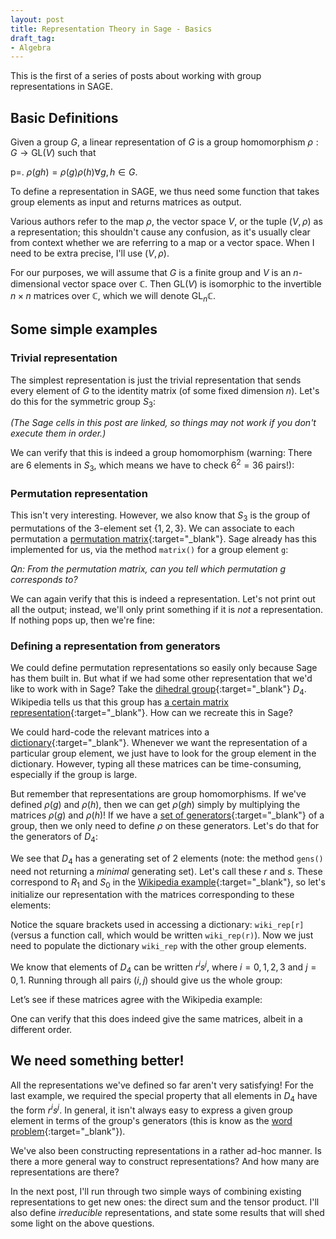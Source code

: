 ```yaml
---
layout: post
title: Representation Theory in Sage - Basics
draft_tag: 
- Algebra
---
```


This is the first of a series of posts about working with group representations in SAGE.

<!--more-->

## Basic Definitions

Given a group $G$, a linear representation of $G$ is a group homomorphism $\rho: G \to \mathrm{GL}(V)$ 
such that 

p=. $\rho(g h) = \rho(g) \rho(h) \forall g,h \in G$.

To define a representation in SAGE, we thus need some function that takes group elements as input and returns matrices as output.

Various authors refer to the map $\rho$, the vector space $V$, or the tuple $(V,\rho)$ as a representation; this shouldn't cause any confusion, as it's usually clear from context whether we are referring to a map or a vector space. When I need to be extra precise, I'll use $(V,\rho)$.

For our purposes, we will assume that $G$ is a finite group and $V$ is an $n$-dimensional vector space over $\mathbb{C}$. Then $\mathrm{GL}(V)$ is isomorphic to the invertible $n \times n$ matrices over $\mathbb{C}$, which we will denote $\mathrm{GL}_n \mathbb{C}$.

## Some simple examples

### Trivial representation
The simplest representation is just the trivial representation that sends every element of $G$ to the identity matrix (of some fixed dimension $n$). Let's do this for the symmetric group $S_3$:

*(The Sage cells in this post are linked, so things may not work if you don't execute them in order.)*

<div class="linked">
  <script type="text/x-sage">
G = SymmetricGroup(3)
n = 3

def triv(g):
    return matrix.identity(n)

g = G.an_element()

show(triv(g))
  </script>
</div>

We can verify that this is indeed a group homomorphism (warning: There are 6 elements in $S_3$, which means we have to check $6^2 = 36$ pairs!):

<div class="linked">
  <script type="text/x-sage">
for g in G:
    for h in G:
        print triv(g*h) == triv(g)*triv(h)  
  </script>
</div>

### Permutation representation
This isn't very interesting. However, we also know that $S_3$ is the group of permutations of the 3-element set {$1,2,3$}. We can associate to each permutation a [permutation matrix](http://en.wikipedia.org/wiki/Permutation_matrix){:target="_blank"}. Sage already has this implemented for us, via the method `matrix()` for a group element `g`:

<div class="linked">
  <script type="text/x-sage">
def perm(g):
    return g.matrix()

g = G.an_element()

show(perm(g))
  </script>
</div>

*Qn: From the permutation matrix, can you tell which permutation $g$ corresponds to?*

We can again verify that this is indeed a representation. Let's not print out all the output; instead, we'll only print something if it is *not* a representation. If nothing pops up, then we're fine:

<div class="linked">
  <script type="text/x-sage">
for g in G:
    for h in G:
        if triv(g*h) != triv(g)*triv(h):
            print "This is not a representation!"
  </script>
</div>

### Defining a representation from generators
We could define permutation representations so easily only because Sage has them built in. But what if we had some other representation that we'd like to work with in Sage? Take the [dihedral group](http://en.wikipedia.org/wiki/Dihedral_group){:target="_blank"} $D_4$. Wikipedia tells us that this group has [a certain matrix representation](http://en.wikipedia.org/wiki/Dihedral_group#Matrix_representation){:target="_blank"}. How can we recreate this in Sage?

We could hard-code the relevant matrices into a [dictionary](https://docs.python.org/2/tutorial/datastructures.html#dictionaries){:target="_blank"}. Whenever we want the representation of a particular group element, we just have to look for the group element in the dictionary. However, typing all these matrices can be time-consuming, especially if the group is large.

But remember that representations are group homomorphisms. If we've defined $\rho(g)$ and $\rho(h)$, then we can get $\rho(gh)$ simply by multiplying the matrices $\rho(g)$ and $\rho(h)$! If we have a [set of generators](http://en.wikipedia.org/wiki/Generating_set_of_a_group){:target="_blank"} of a group, then we only need to define $\rho$ on these generators. Let's do that for the generators of $D_4$:

<div class="linked">
  <script type="text/x-sage">
D4 = DihedralGroup(4)

D4.gens()
  </script>
</div>

We see that $D_4$ has a generating set of 2 elements (note: the method `gens()` need not returning a *minimal* generating set). Let's call these $r$ and $s$. These correspond to $R_1$ and $S_0$ in the [Wikipedia example](http://en.wikipedia.org/wiki/Dihedral_group#Matrix_representation){:target="_blank"}, so let's initialize our representation with the matrices corresponding to these elements:

<div class="linked">
  <script type="text/x-sage">
r,s = D4.gens()
wiki_rep = {r : matrix([[0,-1],[1,0]]), s : matrix([[1,0],[0,-1]])}

wiki_rep[r]
  </script>
</div>

Notice the square brackets used in accessing a dictionary: `wiki_rep[r]` (versus a function call, which would be written `wiki_rep(r)`). Now we just need to populate the dictionary `wiki_rep` with the other group elements. 

We know that elements of $D_4$ can be written $r^is^j$, where $i = 0,1,2,3$ and $j = 0,1$. Running through all pairs $(i,j)$ should give us the whole group:

<div class="linked">
  <script type="text/x-sage">
for i in range(4):
    for j in range(2):
        wiki_rep[r^i * s^j] = wiki_rep[r]^i * wiki_rep[s]^j
  </script>
</div>

Let’s see if these matrices agree with the Wikipedia example:
<div class="linked">
  <script type="text/x-sage">
for g in D4:
    show(wiki_rep[g])
  </script>
</div>

One can verify that this does indeed give the same matrices, albeit in a different order.

## We need something better!
All the representations we've defined so far aren't very satisfying! For the last example, we required the special property that all elements in $D_4$ have the form $r^i s^j$. In general, it isn't always easy to express a given group element in terms of the group's generators (this is know as the [word problem](http://en.wikipedia.org/wiki/Word_problem_for_groups){:target="_blank"}).

We've also been constructing representations in a rather ad-hoc manner. Is there a more general way to construct representations? And how many are representations are there?

In the next post, I'll run through two simple ways of combining existing representations to get new ones: the direct sum and the tensor product. I'll also define *irreducible* representations, and state some results that will shed some light on the above questions.
